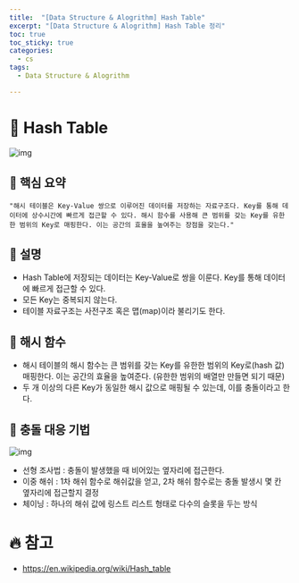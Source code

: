 ```yaml
---
title:  "[Data Structure & Alogrithm] Hash Table"
excerpt: "[Data Structure & Alogrithm] Hash Table 정리"
toc: true
toc_sticky: true
categories:
  - cs
tags:
  - Data Structure & Alogrithm

---
```


# 📝 **Hash Table**

![img](https://upload.wikimedia.org/wikipedia/commons/thumb/7/7d/Hash_table_3_1_1_0_1_0_0_SP.svg/315px-Hash_table_3_1_1_0_1_0_0_SP.svg.png)

## 📌 핵심 요약

`"해시 테이블은 Key-Value 쌍으로 이루어진 데이터를 저장하는 자료구조다. Key를 통해 데이터에 상수시간에 빠르게 접근할 수 있다. 해시 함수를 사용해 큰 범위를 갖는 Key를 유한한 범위의 Key로 매핑한다. 이는 공간의 효율을 높여주는 장점을 갖는다."`



## 📌 설명

* Hash Table에 저장되는 데이터는 Key-Value로 쌍을 이룬다. Key를 통해 데이터에 빠르게 접근할 수 있다.
* 모든 Key는 중복되지 않는다.
* 테이블 자료구조는 사전구조 혹은 맵(map)이라 불리기도 한다.



## 📌 **해시 함수**

* 해시 테이블의 해시 함수는 큰 범위를 갖는 Key를 유한한 범위의 Key로(hash 값) 매핑한다. 이는 공간의 효율을 높여준다. (유한한 범위의 배열만 만들면 되기 때문)
*  두 개 이상의 다른 Key가 동일한 해시 값으로 매핑될 수 있는데, 이를 충돌이라고 한다. 



## 📌 **충돌 대응 기법**

![img](https://upload.wikimedia.org/wikipedia/commons/thumb/d/d0/Hash_table_5_0_1_1_1_1_1_LL.svg/450px-Hash_table_5_0_1_1_1_1_1_LL.svg.png)

* 선형 조사법 : 충돌이 발생했을 때 비어있는 옆자리에 접근한다. 
* 이중 해쉬 : 1차 해쉬 함수로 해쉬값을 얻고, 2차 해쉬 함수로는 충돌 발생시 몇 칸 옆자리에 접근할지 결정
* 체이닝 : 하나의 해쉬 값에 링스트 리스트 형태로 다수의 슬롯을 두는 방식



# 🔥 참고

* https://en.wikipedia.org/wiki/Hash_table

